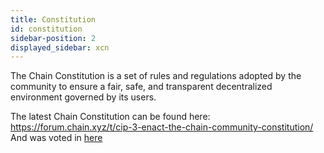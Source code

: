 ```yaml
---
title: Constitution
id: constitution
sidebar-position: 2
displayed_sidebar: xcn
---
```

The Chain Constitution is a set of rules and regulations adopted by the community to ensure a fair, safe, and transparent decentralized environment governed by its users. 

The latest Chain Constitution can be found here: https://forum.chain.xyz/t/cip-3-enact-the-chain-community-constitution/   
And was voted in [here](https://github.com/chain/CIP)